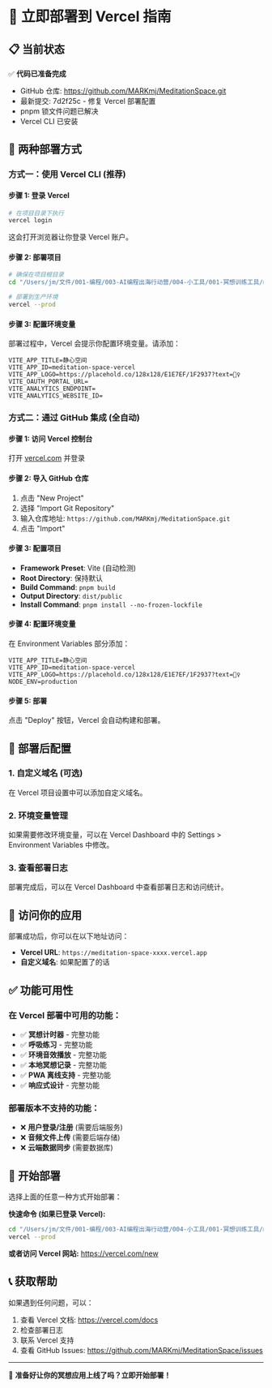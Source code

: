 # 🚀 立即部署到 Vercel 指南

## 📋 当前状态

✅ **代码已准备完成**
- GitHub 仓库: https://github.com/MARKmj/MeditationSpace.git
- 最新提交: 7d2f25c - 修复 Vercel 部署配置
- pnpm 锁文件问题已解决
- Vercel CLI 已安装

## 🎯 两种部署方式

### 方式一：使用 Vercel CLI (推荐)

#### 步骤 1: 登录 Vercel
```bash
# 在项目目录下执行
vercel login
```
这会打开浏览器让你登录 Vercel 账户。

#### 步骤 2: 部署项目
```bash
# 确保在项目根目录
cd "/Users/jm/文件/001-编程/003-AI编程出海行动营/004-小工具/001-冥想训练工具/meditation-space"

# 部署到生产环境
vercel --prod
```

#### 步骤 3: 配置环境变量
部署过程中，Vercel 会提示你配置环境变量。请添加：

```
VITE_APP_TITLE=静心空间
VITE_APP_ID=meditation-space-vercel
VITE_APP_LOGO=https://placehold.co/128x128/E1E7EF/1F2937?text=🧘‍♀️
VITE_OAUTH_PORTAL_URL=
VITE_ANALYTICS_ENDPOINT=
VITE_ANALYTICS_WEBSITE_ID=
```

### 方式二：通过 GitHub 集成 (全自动)

#### 步骤 1: 访问 Vercel 控制台
打开 [vercel.com](https://vercel.com) 并登录

#### 步骤 2: 导入 GitHub 仓库
1. 点击 "New Project"
2. 选择 "Import Git Repository"
3. 输入仓库地址: `https://github.com/MARKmj/MeditationSpace.git`
4. 点击 "Import"

#### 步骤 3: 配置项目
- **Framework Preset**: Vite (自动检测)
- **Root Directory**: 保持默认
- **Build Command**: `pnpm build`
- **Output Directory**: `dist/public`
- **Install Command**: `pnpm install --no-frozen-lockfile`

#### 步骤 4: 配置环境变量
在 Environment Variables 部分添加：

```
VITE_APP_TITLE=静心空间
VITE_APP_ID=meditation-space-vercel
VITE_APP_LOGO=https://placehold.co/128x128/E1E7EF/1F2937?text=🧘‍♀️
NODE_ENV=production
```

#### 步骤 5: 部署
点击 "Deploy" 按钮，Vercel 会自动构建和部署。

## 🔧 部署后配置

### 1. 自定义域名 (可选)
在 Vercel 项目设置中可以添加自定义域名。

### 2. 环境变量管理
如果需要修改环境变量，可以在 Vercel Dashboard 中的 Settings > Environment Variables 中修改。

### 3. 查看部署日志
部署完成后，可以在 Vercel Dashboard 中查看部署日志和访问统计。

## 📱 访问你的应用

部署成功后，你可以在以下地址访问：
- **Vercel URL**: `https://meditation-space-xxxx.vercel.app`
- **自定义域名**: 如果配置了的话

## ✅ 功能可用性

### 在 Vercel 部署中可用的功能：
- ✅ **冥想计时器** - 完整功能
- ✅ **呼吸练习** - 完整功能
- ✅ **环境音效播放** - 完整功能
- ✅ **本地冥想记录** - 完整功能
- ✅ **PWA 离线支持** - 完整功能
- ✅ **响应式设计** - 完整功能

### 部署版本不支持的功能：
- ❌ **用户登录/注册** (需要后端服务)
- ❌ **音频文件上传** (需要后端存储)
- ❌ **云端数据同步** (需要数据库)

## 🎯 开始部署

选择上面的任意一种方式开始部署：

**快速命令 (如果已登录 Vercel):**
```bash
cd "/Users/jm/文件/001-编程/003-AI编程出海行动营/004-小工具/001-冥想训练工具/meditation-space"
vercel --prod
```

**或者访问 Vercel 网站:**
https://vercel.com/new

## 📞 获取帮助

如果遇到任何问题，可以：
1. 查看 Vercel 文档: https://vercel.com/docs
2. 检查部署日志
3. 联系 Vercel 支持
4. 查看 GitHub Issues: https://github.com/MARKmj/MeditationSpace/issues

---

🌸 **准备好让你的冥想应用上线了吗？立即开始部署！**